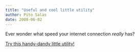 ```yaml
---
title: "Useful and cool little utility"
author: Pito Salas
date: 2008-06-02
---
```




Ever wonder what speed your internet connection _really_ has?

[Try this handy-dandy little
utility!](<http://www.internetfrog.com/mypc/speedtest/>)


